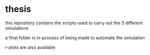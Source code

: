 # thesis

this repository contains the scripts used to carry out the 3 different simulations

a final folder is in-process of being made to automate the simulation

r-plots are also available
